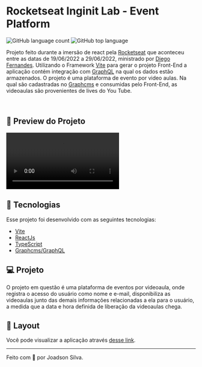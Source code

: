 # Rocketseat Inginit Lab - Event Platform

![GitHub language count](https://img.shields.io/github/languages/count/Joads0n/inginite-lab-event-platform)
![GitHub top language](https://img.shields.io/github/languages/top/joads0n/inginite-lab-event-platform)

Projeto feito durante a imersão de react pela [Rocketseat](https://www.rocketseat.com.br/) que aconteceu entre as datas de 19/06/2022 a 29/06/2022, ministrado por [Diego Fernandes](https://github.com/diego3g). Utilizando o Framework [Vite](https://vitejs.dev/) para gerar o projeto Front-End a aplicação contém integração com [GraphQL](https://graphql.org/) na qual os dados estão armazenados. O projeto é uma plataforma de evento por video aulas. Na qual são cadastradas no [Graphcms](https://hygraph.com/) e consumidas pelo Front-End, as videoaulas são provenientes de lives do You Tube.

<br>

## 🧪 Preview do Projeto
<video align="center" src="https://user-images.githubusercontent.com/38007646/180072756-38a61dca-2fe2-47c6-bff4-1016cb0e239e.mp4" controls="controls" style="max-width: 730px;">
</video>
  
## 🚀 Tecnologias

Esse projeto foi desenvolvido com as seguintes tecnologias:

- [Vite](https://vitejs.dev/)
- [ReactJs](https://reactjs.org/)
- [TypeScript](https://www.typescriptlang.org/docs/handbook/react.html)
- [Graphcms/GraphQL](https://hygraph.com/)

## 💻 Projeto

O projeto em questão é uma plataforma de eventos por videoaula, onde registra o acesso do usuário como nome e e-mail, disponibiliza as videoaulas junto das demais informações relacionadas a ela para o usuário, a medida que a data e hora definida de liberação da videoaulas chega.

## 🔖 Layout

Você pode visualizar a aplicação através [desse link](https://inginite-lab-event-platform.vercel.app/).

---

Feito com 💜 por Joadson Silva.
